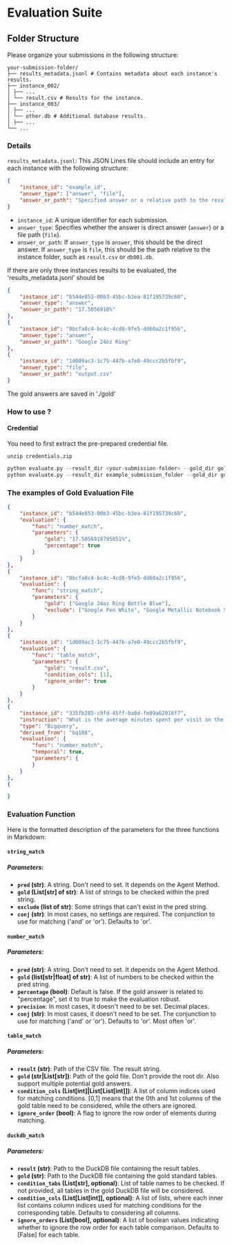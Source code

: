 # Evaluation Suite

## Folder Structure

Please organize your submissions in the following structure:

```
your-submission-folder/
├── results_metadata.jsonl # Contains metadata about each instance's results.
├── instance_002/
│ ├── ...
│ └── result.csv # Results for the instance.
├── instance_003/
│ ├── ...
│ └── other.db # Additional database results.
│ ├── ...
└── ...
```

### Details

`results_metadata.jsonl`: This JSON Lines file should include an entry for each instance with the following structure:

```json
{
    "instance_id": "example_id",
    "answer_type": ["answer", "file"],
    "answer_or_path": "Specified answer or a relative path to the result file"
}
```

- `instance_id`: A unique identifier for each submission.
- `answer_type`: Specifies whether the answer is direct answer (`answer`) or a file path (`file`).
- `answer_or_path`: If `answer_type` is `answer`, this should be the direct answer. If `answer_type` is `file`, this should be the path relative to the instance folder, such as `result.csv` or `db001.db`.

If there are only three instances results to be evaluated, the 'results_metadata.jsonl' should be

```json
{
    "instance_id": "b544e853-00b3-45bc-b3ea-81f195739c60",
    "answer_type": "answer",
    "answer_or_path": "17.5056918%"
},
{
    "instance_id": "0bcfa8c4-bc4c-4cd8-9fe5-dd60a2c1f956",
    "answer_type": "answer",
    "answer_or_path": "Google 24oz Ring"
},
{
    "instance_id": "1d009ac3-1c75-447b-a7e0-49ccc2b5fbf9",
    "answer_type": "file",
    "answer_or_path": "output.csv"
}

```

The gold answers are saved in './gold'




### How to use ?


#### Credential

You need to first extract the pre-prepared credential file.
```
unzip credentials.zip
```


```python
python evaluate.py --result_dir <your-submission-folder> --gold_dir gold
python evaluate.py --result_dir example_submission_folder --gold_dir gold
```


### The examples of Gold Evaluation File
```json
{
    "instance_id": "b544e853-00b3-45bc-b3ea-81f195739c60", 
    "evaluation": {
        "func": "number_match", 
        "parameters": {
            "gold": "17.5056918795851%", 
            "percentage": true
        }
    }
},
{
    "instance_id": "0bcfa8c4-bc4c-4cd8-9fe5-dd60a2c1f956", 
    "evaluation": {
        "func": "string_match", 
        "parameters": {
            "gold": ["Google 24oz Ring Bottle Blue"],
            "exclude": ["Google Pen White", "Google Metallic Notebook Set", "Google Red Speckled Tee", "Google Mouse Pad Navy"]
        }
    }
},
{
    "instance_id": "1d009ac3-1c75-447b-a7e0-49ccc2b5fbf9", 
    "evaluation": {
        "func": "table_match", 
        "parameters": {
            "gold": "result.csv", 
            "condition_cols": [1], 
            "ignore_order": true
        }
    }
},
{
    "instance_id": "335fb285-c9fd-45ff-ba8d-fe89a62016f7",
    "instruction": "What is the average minutes spent per visit on the product category that has the highest total quantity bought by users?",
    "type": "Bigquery",
    "derived_from": "bq188",
    "evaluation": {
        "func": "number_match",
        "temporal": true,
        "parameters": {
        }
    }
},
{

}
```

### Evaluation Function

Here is the formatted description of the parameters for the three functions in Markdown:

#### `string_match`


##### Parameters:
- **`pred` (str)**: A string. Don't need to set. It depends on the Agent Method.
- **`gold` (List[str] of str)**: A list of strings to be checked within the pred string.
- **`exclude` (list of str)**: Some strings that can't exist in the pred string.
- **`conj` (str)**: In most cases, no settings are required. The conjunction to use for matching ('and' or 'or'). Defaults to 'or'. 


#### `number_match`


##### Parameters:
- **`pred` (str)**: A string. Don't need to set. It depends on the Agent Method.
- **`gold` (list[str|float] of str)**: A list of numbers to be checked within the pred string.
- **`percentage` (bool)**: Default is false. If the gold answer is related to "percentage", set it to true to make the evaluation robust.
- **`precision`**: In most cases, it doesn't need to be set. Decimal places.
- **`conj` (str)**: In most cases, it doesn't need to be set. The conjunction to use for matching ('and' or 'or'). Defaults to 'or'. Most often 'or'.


#### `table_match`

##### Parameters:
- **`result` (str)**: Path of the CSV file. The result string.
- **`gold` (str|List[str])**: Path of the gold file. Don't provide the root dir. Also support multiple potential gold answers.
- **`condition_cols` (List[int]|List[List[int]])**: A list of column indices used for matching conditions. [0,1] means that the 0th and 1st columns of the gold table need to be considered, while the others are ignored.
- **`ignore_order` (bool)**: A flag to ignore the row order of elements during matching.


#### `duckdb_match`

##### Parameters:
- **`result` (str)**: Path to the DuckDB file containing the result tables.
- **`gold` (str)**: Path to the DuckDB file containing the gold standard tables.
- **`condition_tabs` (List[str], optional)**: List of table names to be checked. If not provided, all tables in the gold DuckDB file will be considered.
- **`condition_cols` (List[List[int]], optional)**: A list of lists, where each inner list contains column indices used for matching conditions for the corresponding table. Defaults to considering all columns.
- **`ignore_orders` (List[bool], optional)**: A list of boolean values indicating whether to ignore the row order for each table comparison. Defaults to [False] for each table.
